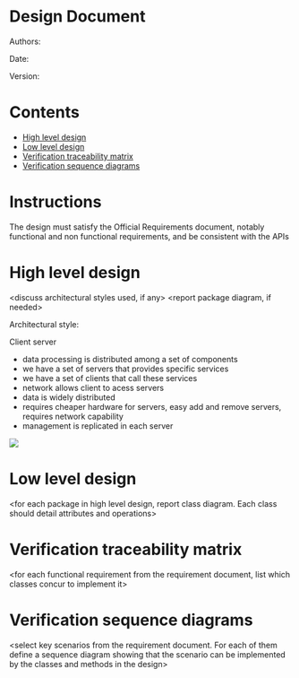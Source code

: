 # Design Document 


Authors: 

Date:

Version:


# Contents

- [High level design](#package-diagram)
- [Low level design](#class-diagram)
- [Verification traceability matrix](#verification-traceability-matrix)
- [Verification sequence diagrams](#verification-sequence-diagrams)

# Instructions

The design must satisfy the Official Requirements document, notably functional and non functional requirements, and be consistent with the APIs

# High level design 

<discuss architectural styles used, if any>
<report package diagram, if needed>

Architectural style: 

Client server
- data processing is distributed among a set of components 
- we have a set of servers that provides specific services
- we have a set of clients that call these services 
- network allows client to acess servers 
- data is widely distributed 
- requires cheaper hardware for servers, easy add and remove servers, requires network capability
- management is replicated in each server 

<img src="./DesignDocumentIMG/pakcageDiagram.png">





# Low level design

<for each package in high level design, report class diagram. Each class should detail attributes and operations>









# Verification traceability matrix

\<for each functional requirement from the requirement document, list which classes concur to implement it>











# Verification sequence diagrams 
\<select key scenarios from the requirement document. For each of them define a sequence diagram showing that the scenario can be implemented by the classes and methods in the design>

